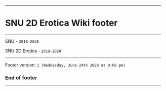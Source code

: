 
***

# SNU 2D Erotica Wiki footer

***

SNU - `2018-2020`

SNU 2D Erotica - `2019-2020`

***

Footer version: `1 (Wednesday, June 24th 2020 at 9:00 pm)`

### End of footer

***
